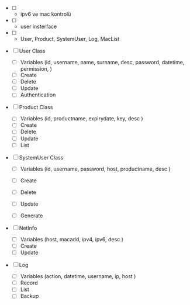 - [ ] - ipv6 ve mac kontrolü
- [ ] - user insterface
- [ ] - User, Product, SystemUser, Log, MacList

- [ ] User Class
    - [ ] Variables (id, username, name, surname, desc, password, datetime, permission,  )
    - [ ] Create
    - [ ] Delete
    - [ ] Update
    - [ ] Authentication

- [ ] Product Class
    - [ ] Variables (id, productname, expirydate, key, desc )
    - [ ] Create
    - [ ] Delete
    - [ ] Update
    - [ ] List

- [ ] SystemUser Class
    - [ ] Variables (id, username, password, host, productname, desc )
    - [ ] Create
    - [ ] Delete
    - [ ] Update
    - [ ] Generate


- [ ] NetInfo
    - [ ] Variables (host, macadd, ipv4, ipv6, desc )
    - [ ] Create
    - [ ] Update

- [ ] Log
    - [ ] Variables (action, datetime, username, ip, host )
    - [ ] Record
    - [ ] List
    - [ ] Backup
